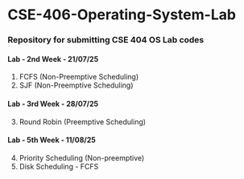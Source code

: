 # CSE-406-Operating-System-Lab
### Repository for submitting CSE 404 OS Lab codes

#### Lab - 2nd Week - 21/07/25  
1. FCFS (Non-Preemptive Scheduling) 
2. SJF (Non-Preemptive Scheduling)

#### Lab - 3rd Week - 28/07/25  
3. Round Robin (Preemptive Scheduling)  

#### Lab - 5th Week - 11/08/25  
4. Priority Scheduling (Non-preemptive) 
5. Disk Scheduling - FCFS 

